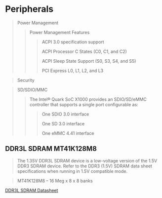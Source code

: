 Peripherals
==

> Power Management
> >  Power Management Features
> > > ACPI 3.0 specification support
> > > 
> > > ACPI Processor C States (C0, C1, and C2)
> > > 
> > > ACPI Sleep State Support (S0, S3, S4, and S5)
> > > 
> > > PCI Express L0, L1, L2, and L3

> Security

> SD/SDIO/MMC
> > The Intel® Quark SoC X1000 provides an SDIO/SD/eMMC controller that supports a single port configurable as:
> > > One SDIO 3.0 interface
> > > 
> > > One SD 3.0 interface
> > > 
> > > One eMMC 4.41 interface

## DDR3L SDRAM MT41K128M8

> The 1.35V DDR3L SDRAM device is a low-voltage version of the 1.5V DDR3 SDRAM device. Refer to the
DDR3 (1.5V) SDRAM data sheet specifications when running in 1.5V compatible mode.

> MT41K128M8 – 16 Meg x 8 x 8 banks

[DDR3L SDRAM Datasheet](https://www.google.com.mx/url?sa=t&rct=j&q=&esrc=s&source=web&cd=1&cad=rja&uact=8&ved=0ahUKEwig567JrtDLAhUH8GMKHb9EAlwQFggbMAA&url=https%3A%2F%2Fwww.micron.com%2F~%2Fmedia%2FDocuments%2FProducts%2FData%2520Sheet%2FDRAM%2FDDR3%2F1Gb_1_35V_DDR3L.pdf&usg=AFQjCNFc_LkmDKC5Uc5T-uf2DYx8MipPBg)


